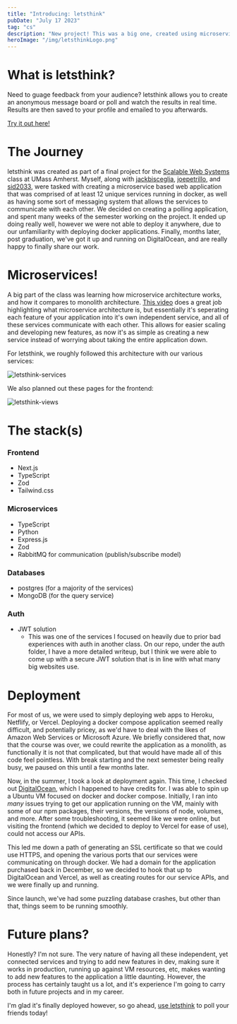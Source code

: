 ```yaml
---
title: "Introducing: letsthink"
pubDate: "July 17 2023"
tag: "cs"
description: "New project! This was a big one, created using microservice architecture."
heroImage: "/img/letsthinkLogo.png"
---
```


# What is letsthink?

Need to guage feedback from your audience? letsthink allows you to create an anonymous message board or poll and watch the results in real time. Results are then saved to your profile and emailed to you afterwards.

[Try it out here!](https://www.letsth.ink)

# The Journey

letsthink was created as part of a final project for the [Scalable Web Systems](https://sites.google.com/cs.umass.edu/compsci497s/home) class at UMass Amherst. Myself, along with [jackbisceglia](https://github.com/jackbisceglia), [joepetrillo](https://github.com/joepetrillo), and [sid2033](https://github.com/sid2033), were tasked with creating a microservice based web application that was comprised of at least 12 unique services running in docker, as well as having some sort of messaging system that allows the services to communicate with each other. We decided on creating a polling application, and spent many weeks of the semester working on the project. It ended up doing really well, however we were not able to deploy it anywhere, due to our unfamiliarity with deploying docker applications. Finally, months later, post graduation, we've got it up and running on DigitalOcean, and are really happy to finally share our work.

# Microservices!

A big part of the class was learning how microservice architecture works, and how it compares to monolith architecture. [This video](https://www.youtube.com/watch?v=rv4LlmLmVWk) does a great job highlighting what microservice architecture is, but essentially it's seperating each feature of your application into it's own independent service, and all of these services communicate with each other. This allows for easier scaling and developing new features, as now it's as simple as creating a new service instead of worrying about taking the entire application down.

For letsthink, we roughly followed this architecture with our various services:

![letsthink-services](/img/letsthink-services.png)

We also planned out these pages for the frontend:

![letsthink-views](/img/letsthink-views.png)

# The stack(s)

### Frontend

- Next.js
- TypeScript
- Zod
- Tailwind.css

### Microservices

- TypeScript
- Python
- Express.js
- Zod
- RabbitMQ for communication (publish/subscribe model)

### Databases

- postgres (for a majority of the services)
- MongoDB (for the query service)

### Auth

- JWT solution
  - This was one of the services I focused on heavily due to prior bad experiences with auth in another class. On our repo, under the auth folder, I have a more detailed writeup, but I think we were able to come up with a secure JWT solution that is in line with what many big websites use.

# Deployment

For most of us, we were used to simply deploying web apps to Heroku, Netflify, or Vercel. Deploying a docker compose application seemed really difficult, and potentially pricey, as we'd have to deal with the likes of Amazon Web Services or Microsoft Azure. We briefly considered that, now that the course was over, we could rewrite the application as a monolith, as functionally it is not that complicated, but that would have made all of this code feel pointless. With break starting and the next semester being really busy, we paused on this until a few months later.

Now, in the summer, I took a look at deployment again. This time, I checked out [DigitalOcean](https://www.digitalocean.com/), which I happened to have credits for. I was able to spin up a Ubuntu VM focused on docker and docker compose. Initially, I ran into _many_ issues trying to get our application running on the VM, mainly with some of our npm packages, their versions, the versions of node, volumes, and more. After some troubleshooting, it seemed like we were online, but visiting the frontend (which we decided to deploy to Vercel for ease of use), could not access our APIs.

This led me down a path of generating an SSL certificate so that we could use HTTPS, and opening the various ports that our services were communicating on through docker. We had a domain for the application purchased back in December, so we decided to hook that up to DigitalOcean and Vercel, as well as creating routes for our service APIs, and we were finally up and running.

Since launch, we've had some puzzling database crashes, but other than that, things seem to be running smoothly.

# Future plans?

Honestly? I'm not sure. The very nature of having all these independent, yet connected services and trying to add new features in dev, making sure it works in production, running up against VM resources, etc, makes wanting to add new features to the application a little daunting. However, the process has certainly taught us a lot, and it's experience I'm going to carry both in future projects and in my career.

I'm glad it's finally deployed however, so go ahead, [use letsthink](https://www.letsth.ink) to poll your friends today!
